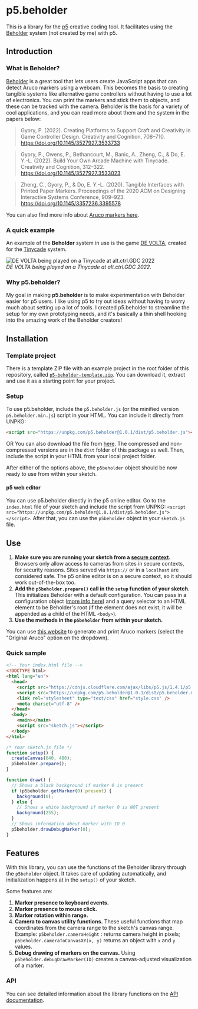 # p5.beholder

This is a library for the [p5](http://p5js.org) creative coding tool. It facilitates using the [Beholder](https://github.com/project-beholder/beholder-detection) system (not created by me) with p5.

## Introduction

### What is Beholder?

[Beholder](https://github.com/project-beholder/beholder-detection) is a great tool that lets users create JavaScript apps that can detect Aruco markers using a webcam. This becomes the basis to creating tangible systems like alternative game controllers without having to use a lot of electronics. You can print the markers and stick them to objects, and these can be tracked with the camera. Beholder is the basis for a variety of cool applications, and you can read more about them and the system in the papers below:

> Gyory, P. (2022). Creating Platforms to Support Craft and Creativity in Game Controller Design. Creativity and Cognition, 708–710. https://doi.org/10.1145/3527927.3533733

> Gyory, P., Owens, P., Bethancourt, M., Banic, A., Zheng, C., & Do, E. Y.-L. (2022). Build Your Own Arcade Machine with Tinycade. Creativity and Cognition, 312–322. https://doi.org/10.1145/3527927.3533023

> Zheng, C., Gyory, P., & Do, E. Y.-L. (2020). Tangible Interfaces with Printed Paper Markers. Proceedings of the 2020 ACM on Designing Interactive Systems Conference, 909–923. https://doi.org/10.1145/3357236.3395578

You can also find more info about [Aruco markers here](https://docs.opencv.org/3.2.0/d5/dae/tutorial_aruco_detection.html).

### A quick example

An example of the **Beholder** system in use is the game [DE VOLTA](https://enric.llagostera.com.br/2022/07/04/de-volta/), created for the [Tinycade](https://tinycade.github.io/tinycade-homepage/) system.

![DE VOLTA being played on a Tinycade at alt.ctrl.GDC 2022](https://github.com/enricllagostera/p5.beholder/blob/main/docs/imgs/devolta.gif?raw=true)  
_DE VOLTA being played on a Tinycade at alt.ctrl.GDC 2022._

### Why p5.beholder?

My goal in making **p5.beholder** is to make experimentation with Beholder easier for p5 users. I like using p5 to try out ideas without having to worry much about setting up a lot of tools. I created p5.beholder to streamline the setup for my own prototyping needs, and it's basically a thin shell hooking into the amazing work of the Beholder creators!

## Installation

### Template project

There is a template ZIP file with an example project in the root folder of this repository, called [`p5-beholder-template.zip`](https://github.com/enricllagostera/p5.beholder/blob/main/p5-beholder-template.zip). You can download it, extract and use it as a starting point for your project.

### Setup

To use p5.beholder, include the `p5.beholder.js` (or the minified version `p5.beholder.min.js`) script in your HTML. You can include it directly from UNPKG:

```html
<script src="https://unpkg.com/p5.beholder@1.0.1/dist/p5.beholder.js"></script>
```

OR You can also download the file from [here](https://raw.githubusercontent.com/enricllagostera/p5.beholder/main/dist/p5.beholder.js). The compressed and non-compressed versions are in the `dist` folder of this package as well. Then, include the script in your HTML from your local project folder.

After either of the options above, the `p5beholder` object should be now ready to use from within your sketch.

#### p5 web editor

You can use p5.beholder directly in the p5 online editor. Go to the `index.html` file of your sketch and include the script from UNPKG: `<script src="https://unpkg.com/p5.beholder@1.0.1/dist/p5.beholder.js"></script>`. After that, you can use the `p5beholder` object in your `sketch.js` file.

## Use

1. **Make sure you are running your sketch from a [secure context](https://developer.mozilla.org/en-US/docs/Web/Security/Secure_Contexts).** Browsers only allow access to cameras from sites in secure contexts, for security reasons. Sites served via `https://` or in a `localhost` are considered safe. The p5 online editor is on a secure context, so it should work out-of-the-box too.
2. **Add the `p5beholder.prepare()` call in the `setup` function of your sketch.** This initializes Beholder with a default configuration. You can pass in a configuration object ([more info here](https://github.com/project-beholder/beholder-detection#custom-config)) and a query selector to an HTML element to be Beholder's root (if the element does not exist, it will be appended as a child of the HTML `<body>`).
3. **Use the methods in the `p5beholder` from within your sketch.**

You can use [this website](https://chev.me/arucogen/) to generate and print Aruco markers (select the "Original Aruco" option on the dropdown).

### Quick sample

```html
<!-- Your index.html file -->
<!DOCTYPE html>
<html lang="en">
  <head>
    <script src="https://cdnjs.cloudflare.com/ajax/libs/p5.js/1.4.1/p5.js"></script>
    <script src="https://unpkg.com/p5.beholder@1.0.1/dist/p5.beholder.min.js"></script>
    <link rel="stylesheet" type="text/css" href="style.css" />
    <meta charset="utf-8" />
  </head>
  <body>
    <main></main>
    <script src="sketch.js"></script>
  </body>
</html>
```

```js
/* Your sketch.js file */
function setup() {
  createCanvas(640, 480);
  p5beholder.prepare();
}

function draw() {
  // Shows a black background if marker 0 is present
  if (p5beholder.getMarker(0).present) {
    background(0);
  } else {
    // Shows a white background if marker 0 is NOT present
    background(255);
  }
  // Shows information about marker with ID 0
  p5beholder.drawDebugMarker(0);
}
```

## Features

With this library, you can use the functions of the Beholder library through the `p5beholder` object. It takes care of updating automatically, and initialization happens at in the `setup()` of your sketch.

Some features are:

1. **Marker presence to keyboard events.**
2. **Marker presence to mouse click.**
3. **Marker rotation within range.**
4. **Camera to canvas utility functions.** These useful functions that map coordinates from the camera range to the sketch's canvas range. Example: `p5beholder.cameraHeight` : returns camera height in pixels; `p5beholder.cameraToCanvasXY(x, y)` returns an object with `x` and `y` values.
5. **Debug drawing of markers on the canvas.** Using `p5beholder.debugDrawMarker(ID)` creates a canvas-adjusted visualization of a marker.

### API

You can see detailed information about the library functions on the [API documentation](docs).

